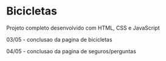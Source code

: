 # Bicicletas

Projeto completo desenvolvido com HTML, CSS e JavaScript


03/05 - conclusao da pagina de bicicletas

04/05 - conclusao da pagina de seguros/perguntas
